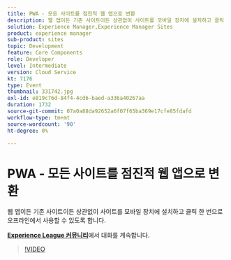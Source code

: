```yaml
---
title: PWA - 모든 사이트를 점진적 웹 앱으로 변환
description: 웹 앱이든 기존 사이트이든 상관없이 사이트를 모바일 장치에 설치하고 클릭 한 번으로 오프라인에서 사용할 수 있도록 합니다. 이 세션은 Adobe Developers Live 컨텐츠 이벤트의 일부로 전달되었습니다.
solution: Experience Manager,Experience Manager Sites
product: experience manager
sub-product: sites
topic: Development
feature: Core Components
role: Developer
level: Intermediate
version: Cloud Service
kt: 7176
type: Event
thumbnail: 331742.jpg
exl-id: e819c76d-84f4-4cd6-baed-a336a40267aa
duration: 1732
source-git-commit: 07a0a88da92652a6f07f65ba369e17cfe85fdafd
workflow-type: tm+mt
source-wordcount: '90'
ht-degree: 0%

---
```


# PWA - 모든 사이트를 점진적 웹 앱으로 변환

웹 앱이든 기존 사이트이든 상관없이 사이트를 모바일 장치에 설치하고 클릭 한 번으로 오프라인에서 사용할 수 있도록 합니다.

**[Experience League 커뮤니티](https://adobe.ly/36Yd3v6)**&#x200B;에서 대화를 계속합니다.

>[!VIDEO](https://video.tv.adobe.com/v/331742/?quality=12&learn=on&hidetitle=true)
